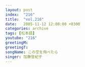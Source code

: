```yaml
---
layout: post
index:  "216"
title:  "vol.216"
date:   2005-11-12 12:00:00 +0300
categories: archive
tags: [松本語]
youtube: "216"
greetingM: 
greetingT: 
songName: この空を飛べたら
singer: 加藤登紀子
---
```

